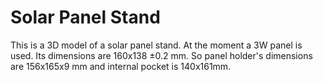 Solar Panel Stand
=================

This is a 3D model of a solar panel stand.
At the moment a 3W panel is used. Its dimensions are 160x138 ±0.2 mm. So panel holder's dimensions are 156x165x9 mm and internal pocket is 140x161mm.


